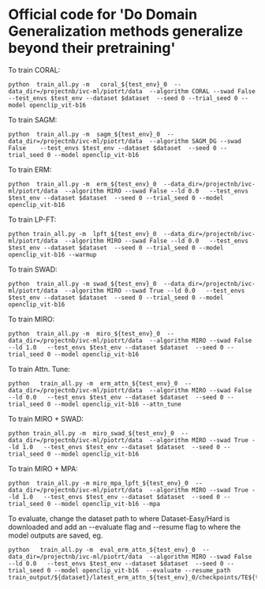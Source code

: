 # Official code for 'Do Domain Generalization methods generalize beyond their pretraining'

To train CORAL:

```
python  train_all.py -m   coral_${test_env}_0  --data_dir=/projectnb/ivc-ml/piotrt/data  --algorithm CORAL --swad False   --test_envs $test_env --dataset $dataset  --seed 0 --trial_seed 0 --model openclip_vit-b16
```

To train SAGM:

```
python  train_all.py -m  sagm_${test_env}_0  --data_dir=/projectnb/ivc-ml/piotrt/data  --algorithm SAGM_DG --swad False    --test_envs $test_env --dataset $dataset  --seed 0 --trial_seed 0 --model openclip_vit-b16
```

To train ERM:

```
python  train_all.py -m  erm_${test_env}_0  --data_dir=/projectnb/ivc-ml/piotrt/data  --algorithm MIRO --swad False --ld 0.0   --test_envs $test_env --dataset $dataset  --seed 0 --trial_seed 0 --model openclip_vit-b16
```

To train LP-FT:

```
python train_all.py -m  lpft_${test_env}_0  --data_dir=/projectnb/ivc-ml/piotrt/data  --algorithm MIRO --swad False --ld 0.0   --test_envs $test_env --dataset $dataset  --seed 0 --trial_seed 0 --model openclip_vit-b16 --warmup
```

To train SWAD:

```
python  train_all.py -m swad_${test_env}_0  --data_dir=/projectnb/ivc-ml/piotrt/data  --algorithm MIRO --swad True --ld 0.0   --test_envs $test_env --dataset $dataset  --seed 0 --trial_seed 0 --model openclip_vit-b16
```

To train MIRO:

```
python  train_all.py -m  miro_${test_env}_0  --data_dir=/projectnb/ivc-ml/piotrt/data  --algorithm MIRO --swad False --ld 1.0   --test_envs $test_env --dataset $dataset  --seed 0 --trial_seed 0 --model openclip_vit-b16
```

To train Attn. Tune:

```
python   train_all.py -m  erm_attn_${test_env}_0  --data_dir=/projectnb/ivc-ml/piotrt/data  --algorithm MIRO --swad False --ld 0.0   --test_envs $test_env --dataset $dataset  --seed 0 --trial_seed 0 --model openclip_vit-b16 --attn_tune
```

To train MIRO + SWAD:

```
python train_all.py -m  miro_swad_${test_env}_0  --data_dir=/projectnb/ivc-ml/piotrt/data  --algorithm MIRO --swad True --ld 1.0   --test_envs $test_env --dataset $dataset  --seed 0 --trial_seed 0 --model openclip_vit-b16
```

To train MIRO + MPA:

```
python  train_all.py -m miro_mpa_lpft_${test_env}_0  --data_dir=/projectnb/ivc-ml/piotrt/data  --algorithm MIRO --swad True --ld 1.0   --test_envs $test_env --dataset $dataset  --seed 0 --trial_seed 0 --model openclip_vit-b16 --mpa
```

 To evaluate, change the dataset path to where Dataset-Easy/Hard is downloaded and add an --evaluate flag and --resume flag to where the model outputs are saved, eg.

 ```
 python   train_all.py -m  eval_erm_attn_${test_env}_0  --data_dir=/projectnb/ivc-ml/piotrt/data  --algorithm MIRO --swad False --ld 0.0   --test_envs $test_env --dataset $dataset  --seed 0 --trial_seed 0 --model openclip_vit-b16  --evaluate --resume_path train_output/${dataset}/latest_erm_attn_${test_env}_0/checkpoints/TE${test_env}_best.pth
 ```

